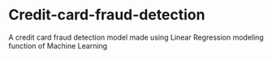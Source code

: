 # Credit-card-fraud-detection
A credit card fraud detection model made using Linear Regression modeling function of Machine Learning
